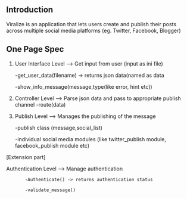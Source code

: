 Introduction
------------

Viralize is an application that lets users create and publish their posts across multiple social media platforms (eg. Twitter, Facebook, Blogger) 



One Page Spec
-------------

1. User Interface Level --> Get input from user (input as ini file)

     -get_user_data(filename) -> returns json data(named as data

     -show_info_message(message,type(like error, hint etc)) 
     
     
2. Controller Level --> Parse json data and pass to appropriate publish channel
   -route(data)
	   
3.  Publish Level --> Manages the publishing of the message
       
	   -publish class (message,social_list) 

	   -individual social media modules (like twitter_publish module, facebook_publish module etc)
	


[Extension part]

Authentication Level --> Manage authentication
	       
	       -Authenticate() -> returns authentication status	       
	    
	       -validate_message()

